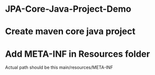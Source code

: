 # JPA-Core-Java-Project-Demo
# Create maven core java project 
# Add META-INF in Resources folder
Actual path should be this main/resources/META-INF
